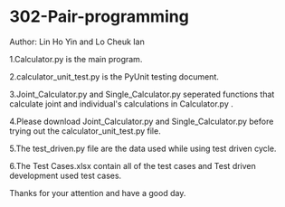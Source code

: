 # 302-Pair-programming

Author: Lin Ho Yin and Lo Cheuk Ian

1.Calculator.py is the main program. 

2.calculator_unit_test.py is the PyUnit testing document.

3.Joint_Calculator.py and Single_Calculator.py seperated functions that calculate joint and individual's calculations in Calculator.py .

4.Please download Joint_Calculator.py and Single_Calculator.py before trying out the calculator_unit_test.py file.

5.The test_driven.py file are the data used while using test driven cycle.

6.The Test Cases.xlsx contain all of the test cases and Test driven development used test cases.

Thanks for your attention and have a good day.
